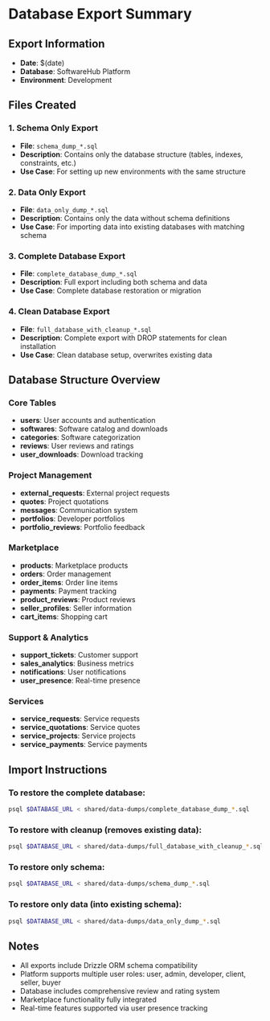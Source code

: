 # Database Export Summary

## Export Information
- **Date**: $(date)
- **Database**: SoftwareHub Platform
- **Environment**: Development

## Files Created

### 1. Schema Only Export
- **File**: `schema_dump_*.sql`
- **Description**: Contains only the database structure (tables, indexes, constraints, etc.)
- **Use Case**: For setting up new environments with the same structure

### 2. Data Only Export  
- **File**: `data_only_dump_*.sql`
- **Description**: Contains only the data without schema definitions
- **Use Case**: For importing data into existing databases with matching schema

### 3. Complete Database Export
- **File**: `complete_database_dump_*.sql`
- **Description**: Full export including both schema and data
- **Use Case**: Complete database restoration or migration

### 4. Clean Database Export
- **File**: `full_database_with_cleanup_*.sql`
- **Description**: Complete export with DROP statements for clean installation
- **Use Case**: Clean database setup, overwrites existing data

## Database Structure Overview

### Core Tables
- **users**: User accounts and authentication
- **softwares**: Software catalog and downloads
- **categories**: Software categorization
- **reviews**: User reviews and ratings
- **user_downloads**: Download tracking

### Project Management
- **external_requests**: External project requests
- **quotes**: Project quotations
- **messages**: Communication system
- **portfolios**: Developer portfolios
- **portfolio_reviews**: Portfolio feedback

### Marketplace
- **products**: Marketplace products
- **orders**: Order management
- **order_items**: Order line items
- **payments**: Payment tracking
- **product_reviews**: Product reviews
- **seller_profiles**: Seller information
- **cart_items**: Shopping cart

### Support & Analytics
- **support_tickets**: Customer support
- **sales_analytics**: Business metrics
- **notifications**: User notifications
- **user_presence**: Real-time presence

### Services
- **service_requests**: Service requests
- **service_quotations**: Service quotes
- **service_projects**: Service projects
- **service_payments**: Service payments

## Import Instructions

### To restore the complete database:
```bash
psql $DATABASE_URL < shared/data-dumps/complete_database_dump_*.sql
```

### To restore with cleanup (removes existing data):
```bash
psql $DATABASE_URL < shared/data-dumps/full_database_with_cleanup_*.sql
```

### To restore only schema:
```bash
psql $DATABASE_URL < shared/data-dumps/schema_dump_*.sql
```

### To restore only data (into existing schema):
```bash
psql $DATABASE_URL < shared/data-dumps/data_only_dump_*.sql
```

## Notes
- All exports include Drizzle ORM schema compatibility
- Platform supports multiple user roles: user, admin, developer, client, seller, buyer
- Database includes comprehensive review and rating system
- Marketplace functionality fully integrated
- Real-time features supported via user presence tracking
